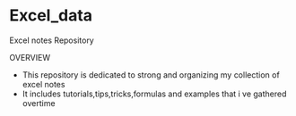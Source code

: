 # Excel_data

Excel notes Repository

OVERVIEW

- This repository is dedicated to strong and organizing my collection of excel notes
- It includes tutorials,tips,tricks,formulas and examples that i ve gathered overtime
